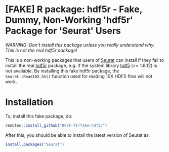 # [FAKE] R package: hdf5r - Fake, Dummy, Non-Working 'hdf5r' Package for 'Seurat' Users

_WARNING: Don't install this package unless you really understand why.  This is not the real hdf5r package!_

This is a non-working packages that users of [Seurat](https://cran.r-project.org/package=Seurat) can install if they fail to install the real [hdf5r](https://cran.r-project.org/package=hdf5r)  package, e.g. if the system library [hdf5](https://support.hdfgroup.org/HDF5/) (>= 1.8.12) is not available.  By installing this fake hdf5r package, the `Seurat::Read10X_h5()` function used for reading 10X HDF5 files will not work.


# Installation

To, install this fake package, do:
```r
remotes::install_github("UCSF-TI/fake-hdf5r")
```
After this, you should be able to install the latest version of Seurat as:
```r
install.packages("Seurat")
```
